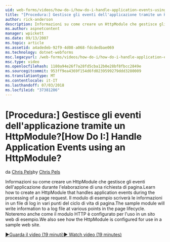 ```yaml
---
uid: web-forms/videos/how-do-i/how-do-i-handle-application-events-using-an-httpmodule
title: "[Procedura:] Gestisce gli eventi dell'applicazione tramite un HttpModule? | Microsoft Docs"
author: rick-anderson
description: Informazioni su come creare un HttpModule che gestisce gli eventi dell'applicazione durante l'elaborazione di una richiesta di pagina. Il modulo di esempio scriverà le informazioni in un log...
ms.author: aspnetcontent
manager: wpickett
ms.date: 09/13/2007
ms.topic: article
ms.assetid: a4adedeb-92f9-4d08-a068-fdcdedbae069
ms.technology: dotnet-webforms
msc.legacyurl: /web-forms/videos/how-do-i/how-do-i-handle-application-events-using-an-httpmodule
msc.type: video
ms.openlocfilehash: 1180a94e26f7a28fd5cba12b0e28bf8fbcc2849e
ms.sourcegitcommit: 953ff9ea4369f154d6fd0239599279ddd3280009
ms.translationtype: MT
ms.contentlocale: it-IT
ms.lasthandoff: 07/03/2018
ms.locfileid: "37381286"
---
```

<a name="how-do-i-handle-application-events-using-an-httpmodule"></a><span data-ttu-id="5f3c0-105">[Procedura:] Gestisce gli eventi dell'applicazione tramite un HttpModule?</span><span class="sxs-lookup"><span data-stu-id="5f3c0-105">[How Do I:] Handle Application Events using an HttpModule?</span></span>
====================
<span data-ttu-id="5f3c0-106">da [Chris Pels](https://twitter.com/chrispels)</span><span class="sxs-lookup"><span data-stu-id="5f3c0-106">by [Chris Pels](https://twitter.com/chrispels)</span></span>

<span data-ttu-id="5f3c0-107">Informazioni su come creare un HttpModule che gestisce gli eventi dell'applicazione durante l'elaborazione di una richiesta di pagina.</span><span class="sxs-lookup"><span data-stu-id="5f3c0-107">Learn how to create an HttpModule that handles application events during the processing of a page request.</span></span> <span data-ttu-id="5f3c0-108">Il modulo di esempio scriverà le informazioni in un file di log in vari punti del ciclo di vita di pagina.</span><span class="sxs-lookup"><span data-stu-id="5f3c0-108">The sample module will write information to a log file at various points in the page lifecycle.</span></span> <span data-ttu-id="5f3c0-109">Noteremo anche come il modulo HTTP è configurato per l'uso in un sito web di esempio.</span><span class="sxs-lookup"><span data-stu-id="5f3c0-109">We also see how the HttpModule is configured for use in a sample web site.</span></span>

[<span data-ttu-id="5f3c0-110">&#9654;Guarda il video (19 minuti)</span><span class="sxs-lookup"><span data-stu-id="5f3c0-110">&#9654; Watch video (19 minutes)</span></span>](https://channel9.msdn.com/Blogs/ASP-NET-Site-Videos/how-do-i-handle-application-events-using-an-httpmodule)
